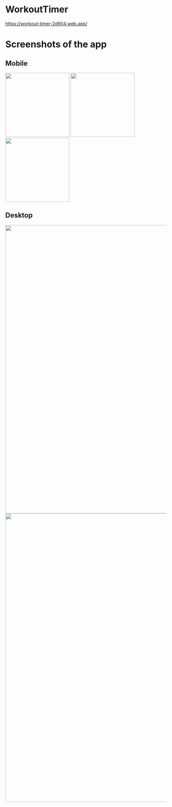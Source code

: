# WorkoutTimer

https://workout-timer-2d904.web.app/

# Screenshots of the app

## Mobile
<img src="https://user-images.githubusercontent.com/48216995/204049230-f13c36fe-8e9f-4637-a22c-177084107fbc.PNG" width="200"> <img src="https://user-images.githubusercontent.com/48216995/204049242-7e6f8178-bf16-43e5-8887-33b73c1e29da.PNG" width="200"> <img src="https://user-images.githubusercontent.com/48216995/204049252-b035c6d6-ee57-486a-9272-48ee9663a88b.PNG" width="200">

## Desktop
<img src="https://user-images.githubusercontent.com/48216995/204049261-3bcd14a6-c5b0-4928-9659-63e9e56d6dcf.jpg" width="900">
<img src="https://user-images.githubusercontent.com/48216995/204049267-07865e82-14cc-4e04-8473-bb1201e1551b.jpg" width="900">
